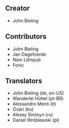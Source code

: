 ## Creator
* John Bieling

## Contributors
* John Bieling
* Jan Dagefoerde
* Nam Ldmpub
* Fonic

## Translators
* John Bieling (de, en-US)
* Wanderlei Hüttel (pt-BR)
* Alessandro Menti (it)
* Óvári (hu)
* Alexey Sinitsyn (ru)
* Daniel Wróblewski (pl)
